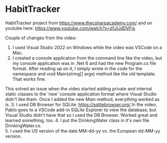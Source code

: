 # HabitTracker
HabitTracker project from https://www.thecsharpacademy.com/ and on youtube here:
https://www.youtube.com/watch?v=d1JIJdDVFjs

Couple of changes from the video:
1. I used Visual Studio 2022 on Windows while the video was VSCode on a Mac.
2. I created a console application from the command line like the video, but my console application was in .Net 6 and had the new Program.cs file format.  After reading up on it, I simply wrote in the code for the namespace and void Main(string[] args) method like the old template.  That works fine.  

This solved an issue when the video started adding private and internal static classes to the 'new' console application format where  Visual Studio didn't like them.  Once I added the new Main method, everything worked as is.
3.  I used DB Browser for SQLite:  https://sqlitebrowser.org/  In the video, Pablo goes to a VSCode add-in SQLite Explorer to view the database, but Visual Studio didn't have that so I used the DB Browser.  Worked great and learned something, too.
4.  I put the DrinkingWater class in it's own file DrinkingWater.cs.  
5.  I used the US version of the date MM-dd-yy vs. the European dd-MM-yy version.  
